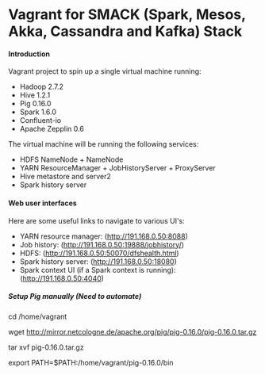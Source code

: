 Vagrant for SMACK (Spark, Mesos, Akka, Cassandra and Kafka) Stack
==================================

#### Introduction

Vagrant project to spin up a single virtual machine running:

* Hadoop 2.7.2
* Hive 1.2.1
* Pig 0.16.0
* Spark 1.6.0
* Confluent-io 
* Apache Zepplin 0.6

The virtual machine will be running the following services:

* HDFS NameNode + NameNode
* YARN ResourceManager + JobHistoryServer + ProxyServer
* Hive metastore and server2
* Spark history server

#### Web user interfaces

Here are some useful links to navigate to various UI's:

* YARN resource manager:  (http://191.168.0.50:8088)
* Job history:  (http://191.168.0.50:19888/jobhistory/)
* HDFS: (http://191.168.0.50:50070/dfshealth.html)
* Spark history server: (http://191.168.0.50:18080)
* Spark context UI (if a Spark context is running): (http://191.168.0.50:4040)

##### Setup Pig manually (Need to automate)

cd /home/vagrant

wget http://mirror.netcologne.de/apache.org/pig/pig-0.16.0/pig-0.16.0.tar.gz

tar xvf pig-0.16.0.tar.gz

export PATH=$PATH:/home/vagrant/pig-0.16.0/bin

